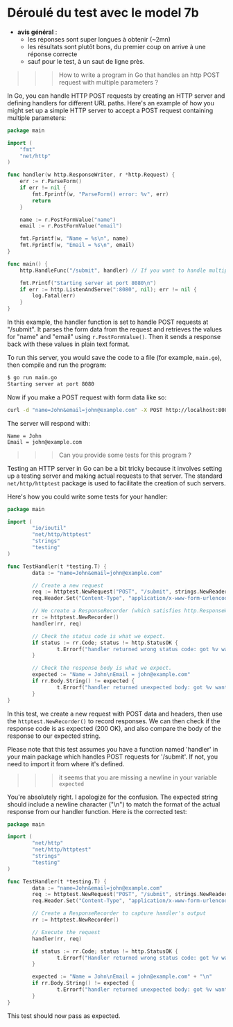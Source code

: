 # Déroulé du test avec le model 7b

- **avis général** :
    - les réponses sont super longues à obtenir (~2mn)
    - les résultats sont plutôt bons, du premier coup on arrive à une réponse correcte
    - sauf pour le test, à un saut de ligne près.


>>> How to write a program in Go that handles an http POST request with multiple parameters ?

In Go, you can handle HTTP POST requests by creating an HTTP server and defining handlers for different URL paths. Here's an example of how you might set up a simple HTTP
server to accept a POST request containing multiple parameters:

```go
package main

import (
    "fmt"
    "net/http"
)

func handler(w http.ResponseWriter, r *http.Request) {
    err := r.ParseForm()
    if err != nil {
        fmt.Fprintf(w, "ParseForm() error: %v", err)
        return
    }

    name := r.PostFormValue("name")
    email := r.PostFormValue("email")

    fmt.Fprintf(w, "Name = %s\n", name)
    fmt.Fprintf(w, "Email = %s\n", email)
}

func main() {
    http.HandleFunc("/submit", handler) // If you want to handle multiple parameters, just add more routes and handlers here

    fmt.Printf("Starting server at port 8080\n")
    if err := http.ListenAndServe(":8080", nil); err != nil {
        log.Fatal(err)
    }
}
```
In this example, the handler function is set to handle POST requests at "/submit". It parses the form data from the request and retrieves the values for "name" and "email"
using `r.PostFormValue()`. Then it sends a response back with these values in plain text format.

To run this server, you would save the code to a file (for example, `main.go`), then compile and run the program:

```bash
$ go run main.go
Starting server at port 8080
```

Now if you make a POST request with form data like so:

```bash
curl -d "name=John&email=john@example.com" -X POST http://localhost:8080/submit
```

The server will respond with:

```text
Name = John
Email = john@example.com
```


>>> Can you provide some tests for this program ?

Testing an HTTP server in Go can be a bit tricky because it involves setting up a
testing server and making actual requests to that server. The standard
`net/http/httptest` package is used to facilitate the creation of such servers.

Here's how you could write some tests for your handler:

```go
package main

import (
        "io/ioutil"
        "net/http/httptest"
        "strings"
        "testing"
)

func TestHandler(t *testing.T) {
        data := "name=John&email=john@example.com"

        // Create a new request
        req := httptest.NewRequest("POST", "/submit", strings.NewReader(data))
        req.Header.Set("Content-Type", "application/x-www-form-urlencoded")

        // We create a ResponseRecorder (which satisfies http.ResponseWriter) to record the response.
        rr := httptest.NewRecorder()
        handler(rr, req)

        // Check the status code is what we expect.
        if status := rr.Code; status != http.StatusOK {
                t.Errorf("handler returned wrong status code: got %v want %v", status, http.StatusOK)
        }

        // Check the response body is what we expect.
        expected := "Name = John\nEmail = john@example.com"
        if rr.Body.String() != expected {
                t.Errorf("handler returned unexpected body: got %v want %v", rr.Body.String(), expected)
        }
}
```

In this test, we create a new request with POST data and headers, then use the
`httptest.NewRecorder()` to record responses. We can then check if the response code
is as expected (200 OK), and also compare the body of the response to our expected
string.

Please note that this test assumes you have a function named 'handler' in your main
package which handles POST requests for '/submit'. If not, you need to import it from
where it's defined.

>>> it seems that you are missing a newline in your variable `expected`

You're absolutely right. I apologize for the confusion. The expected string should include a newline character ("\n") to match the format of the actual response from our
handler function. Here is the corrected test:

```go
package main

import (
        "net/http"
        "net/http/httptest"
        "strings"
        "testing"
)

func TestHandler(t *testing.T) {
        data := "name=John&email=john@example.com"
        req := httptest.NewRequest("POST", "/submit", strings.NewReader(data))
        req.Header.Set("Content-Type", "application/x-www-form-urlencoded")

        // Create a ResponseRecorder to capture handler's output
        rr := httptest.NewRecorder()

        // Execute the request
        handler(rr, req)

        if status := rr.Code; status != http.StatusOK {
                t.Errorf("Handler returned wrong status code: got %v want %v", status, http.StatusOK)
        }

        expected := "Name = John\nEmail = john@example.com" + "\n"
        if rr.Body.String() != expected {
                t.Errorf("handler returned unexpected body: got %v want %v", rr.Body.String(), expected)
        }
}
```
This test should now pass as expected.
